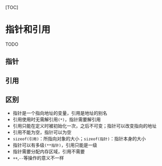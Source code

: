 [TOC]

# 指针和引用

TODO

## 指针



## 引用



## 区别

- 指针是一个指向地址的变量，引用是地址的别名
- 引用使用时无需解引用`(*)`，指针需要解引用
- 引用只能在定义时被初始化一次，之后不可变；指针可以改变指向的地址
- 引用不能为空，指针可以为空
- `sizeof(引用)`：所指向对象的大小；`sizeof(指针)`：指针本身的大小
- 指针可以有多级`(**指针)`，引用只能是一级
- 指针需要分配内存区域，引用不需要
- `++`,`--`等操作的意义不一样


